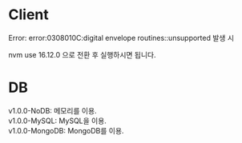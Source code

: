# Client

Error: error:0308010C:digital envelope routines::unsupported 발생 시

nvm use 16.12.0 으로 전환 후 실행하시면 됩니다.

# DB

v1.0.0-NoDB: 메모리를 이용. <br>
v1.0.0-MySQL: MySQL을 이용. <br>
v1.0.0-MongoDB: MongoDB를 이용.
